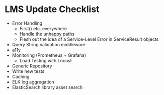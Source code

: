 # LMS Update Checklist

- Error Handling
  - First() etc. everywhere
  - Handle the unhappy paths
  - Flesh out the idea of a Service-Level Error in ServiceResult objects
- Query String validation middleware
- a11y
- Monitoring (Prometheus + Grafana)
  - Load Testing with Locust
- Generic Repository
- Write new tests
- Caching
- ELK log aggregation
- ElasticSearch library asset search
